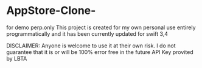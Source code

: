 # AppStore-Clone-
for demo perp.only
This project is created for my own personal use entirely programmatically and it has been currently updated for swift 3,4 

DISCLAIMER: Anyone is welcome to use it at their own risk. I do not guarantee that it is or will be 100% error free in the future
API Key provited by LBTA 
